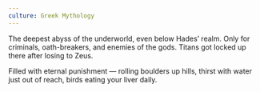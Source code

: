 ```yaml
---
culture: Greek Mythology
---
```


The deepest abyss of the underworld, even below Hades’ realm. Only for criminals, oath-breakers, and enemies of the gods. Titans got locked up there after losing to Zeus.

Filled with eternal punishment — rolling boulders up hills, thirst with water just out of reach, birds eating your liver daily.
